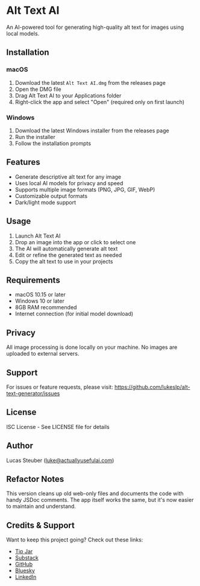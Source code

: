 # Alt Text AI

An AI-powered tool for generating high-quality alt text for images using local models.

## Installation

### macOS
1. Download the latest `Alt Text AI.dmg` from the releases page
2. Open the DMG file
3. Drag Alt Text AI to your Applications folder
4. Right-click the app and select "Open" (required only on first launch)

### Windows
1. Download the latest Windows installer from the releases page
2. Run the installer
3. Follow the installation prompts

## Features
- Generate descriptive alt text for any image
- Uses local AI models for privacy and speed
- Supports multiple image formats (PNG, JPG, GIF, WebP)
- Customizable output formats
- Dark/light mode support

## Usage
1. Launch Alt Text AI
2. Drop an image into the app or click to select one
3. The AI will automatically generate alt text
4. Edit or refine the generated text as needed
5. Copy the alt text to use in your projects

## Requirements
- macOS 10.15 or later
- Windows 10 or later
- 8GB RAM recommended
- Internet connection (for initial model download)

## Privacy
All image processing is done locally on your machine. No images are uploaded to external servers.

## Support
For issues or feature requests, please visit:
https://github.com/lukeslp/alt-text-generator/issues

## License
ISC License - See LICENSE file for details

## Author
Lucas Steuber (luke@actuallyusefulai.com)

## Refactor Notes
This version cleans up old web-only files and documents the code with handy JSDoc comments. The app itself works the same, but it's now easier to maintain and understand.

## Credits & Support
Want to keep this project going? Check out these links:
- [Tip Jar](https://usefulai.lemonsqueezy.com/buy/bf6ce1bd-85f5-4a09-ba10-191a670f74af)
- [Substack](https://assisted.site/)
- [GitHub](https://github.com/lukeslp)
- [Bluesky](https://bsky.app/profile/lukeslp)
- [LinkedIn](https://www.linkedin.com/in/lukesteuber/)
